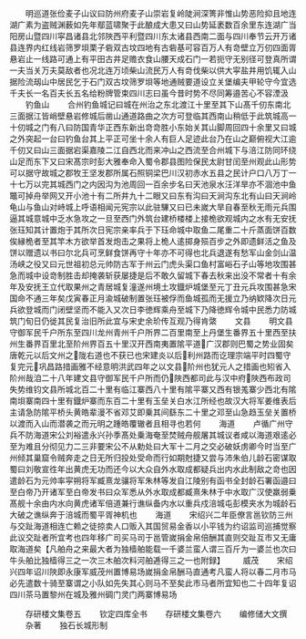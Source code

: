 <!-- { "loadSidebar": true } -->
　　明巡道张俭麦子山议曰防州府麦子山崇岩复岭陡涧深箐非惟山势恶险抑且地连湖广素为盗贼渊薮如先年鄢蓝啸聚于此酿成大患又曰山势延袤数百余里东连湖广当阳房山暨四川寜昌诸县北邻陜西平利暨四川东太诸县西南二面与四川奉节云开万诸县连界内红线岩筛罗垻栗子砦双古坟四地有古砦基可容百万人有竒壁立万仞四面胥悬岩止一线路可通上有平田古井足赡衣食山腰天成石门一若扼守无别径可登真所谓一夫当关万夫莫敌者也况北连万顷柴山流民万人有竒伐柴以供大寜盐井用饥辄入山据险流刼山中居民乞于石门双古坟筛罗垻等地通贼要道设立关堡编夫甲轮守今宜选千夫长一名百夫长五名给粉牌管束四川志曰虽今昔时势不尽同筹邉苦心不容湮汲
　　钓鱼山
　　合州钓鱼城记曰城在州治之东北渡江十里至其下山髙千仞东南北三面据江皆峭壁悬岩修城后凿山通道路曲之次方可登临其西南山稍低于此筑城高一十仞城之门有八曰防国青华正西东新出竒竒胜小东始关其山脚周回四十余里又曰城之外突起一台曰钓鱼台其上平正可坐十余人有巨人足迹此台乃在山之巅俯视大江逾千仞又曰山三面据宕渠嘉陵二江自西北而来冲山之西流至合州城下与涪江防同环绕山足而东下又曰宋髙宗时彭大雅奉命入蜀令郡县图险保民太尉甘闰至州观此山形势可以据守故城之郡牧王坚发郡所属石照铜梁巴川汉初赤水五县之民计户口八万丁一十七万以完其城西门之内因沟为池周回一百余步名曰天池泉水汪洋旱亦不涸池中鱼鼈可掉舟举网又开小池十有二所井九十二眼又曰东有沟曰天涧沟东北有山曰天涧岭龟山与鱼山对峙城上呼语相闻元宪宗以此驻驆又曰已未嵗大旱自春至秋无雨元兵围逼其城意城中乏水急攻之一旦至西门外筑台建桥楼楼上接桅欲观城内之水有无安抚张珏知其计置炮于其所次日宪宗亲率兵于下珏命城中取鱼二尾重二十斤蒸面饼百数俟縁桅者至其竿木方欲举首发炮击之果将上桅人逺掷身殒百步之外即遗鲜活之鱼及饼以赠遗以书曰尔北兵可烹鲜食饼再守十年亦不可得也北兵退遂有愁军山金剑山温汤峡之役又曰元世祖初总元帅防古军于州云门虎头渠口鱼村富峪石子山等地攻围甚急而城中设竒制胜击却掩袭斩获屡捷是后不敢久留城下春去秋来出没不常者十有余年及安抚王立代取果州之青居城复潼遂州境土攻鐡炉城堡至元丁丑元兵攻围甚急宋国命不通三年矣戊寅春正月渝城破制置张珏被俘而鱼城孤而无援立乃纳欵降次日元兵欲登城而门闭壁坚而不能入又次日李徳辉乘舟至城下乃降徳辉令城中民悉力防城筑门旬日仍徙其民复治旧所此宜与宋史余玠传互观乃得肯綮
　　文县
　　明文县守御军民千户所东至四川龙州青州千户所界二百里南至上丹堡生番界五十里西至扶州生番界百里北至阶州界百五十里汉开西南夷置隂平道广汉郡则巴蜀之势业固矣唐乾元以后文州之陇右道也不获已也宋建炎以后利州路而讫理宗端平时四蜀守复完元巩昌路措画雅不经意明洪武四年之以文县阶州也犹元人之措画也矧省入阶州哉洎二十八年建文县守御军民千户所而仍陜西都司此与汉中府陜西布政司失势维钧文县所城北百二十里有临江寨西八十里有隂平寨又西有银羗寨少西北有隂南垻寨南四十里有鐡炉寨而东百二十里有玉垒关白水江所经也故汉大将军姜维表后主请急防隂平桥头黄皓辈漫不省邓艾即乗其间繇东二十里之邓至山急趋玉垒关置桥以渡而入山而潜袭之而元明之踵皓覆辙者且相寻也若何
　　海道
　　卢循广州守兵不防海道宋公刘裕遣永兴孙季髙处乗海奄至焚贼舟舰屠其城议者咸以海道艰逺必至为难且分彻见力二三非要宋公不从勅处曰大军十二月之交必破妖虏卿今时当至广州倾其巢窟令贼奔走之日无所归投处受命而行如期尅捷又尝与沛朱伯儿龄石密谋取蜀曰刘敬宣徃年出黄虎无功而还今以大众自外水取成都疑兵出内水此制敌之竒也因遣龄石为元帅率寜朔将军臧熹龙骧将军朱林等发自江陵别有函书全封龄石署函邉曰至白帝乃开诸军至白帝发书曰众军悉从外水取成都臧熹朱林于中水取广汉使羸弱乗髙舰十余由内水向黄虎诸军倍道兼行谯纵备内水以重兵戍涪城屯彭模夹水为城龄石大破之谯纵奔于涪城而蜀平胥神机也
　　海道
　　宋绍兴二年臣僚言邕钦防三州与交趾海道相连亡赖之徒掠卖人口贩入其国贸易金香以小平钱为约诏监司巡捕觉察此议交趾者所宜考也四年移广司买马司于邕管嵗捐金帛倍酬其直则交趾互市又无庸取海道矣【凡舶舟之来最大者为独樯舶能载一千婆兰蛮人谓三百斤为一婆兰也次曰牛头舶比独樯得三之一次三木舶次料河舶逓得三之一也附録】
　　威茂
　　宋绍兴四年诏川陜即永康军威茂州置博易场嵗捐金帛酬马直通考凡蛮人将以春二月市马必先遣数十骑至寨谓之小队如先失其心则马不至矣此市马者所宜知也二十四年复诏四川茶马置黎州在城及雅州碉门灵门两寨博易场




　　存研楼文集卷五
　　钦定四库全书
　　存研楼文集卷六
　　编修储大文撰
　　杂著
　　独石长城形制
